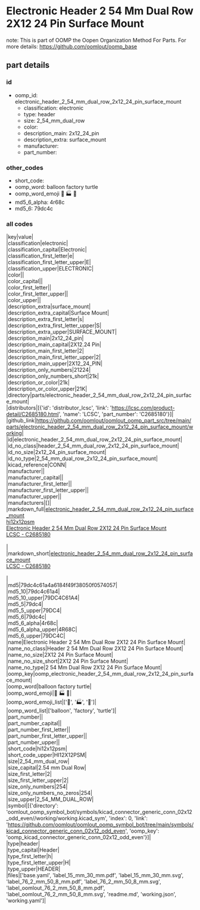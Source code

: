 # Electronic Header 2 54 Mm Dual Row 2X12 24 Pin Surface Mount  

note: This is part of OOMP the Oopen Organization Method For Parts. For more details: https://github.com/oomlout/oomp_base

##  part details





### id
* oomp_id: electronic_header_2_54_mm_dual_row_2x12_24_pin_surface_mount
  * classification: electronic
  * type: header
  * size: 2_54_mm_dual_row
  * color: 
  * description_main: 2x12_24_pin
  * description_extra: surface_mount
  * manufacturer: 
  * part_number: 

### other_codes
* short_code: 
* oomp_word: balloon factory turtle
* oomp_word_emoji :balloon: :factory: :turtle:
* md5_6_alpha: 4r68c
* md5_6: 79dc4c

### all codes 
|key|value|  
|classification|electronic|  
|classification_capital|Electronic|  
|classification_first_letter|e|  
|classification_first_letter_upper|E|  
|classification_upper|ELECTRONIC|  
|color||  
|color_capital||  
|color_first_letter||  
|color_first_letter_upper||  
|color_upper||  
|description_extra|surface_mount|  
|description_extra_capital|Surface Mount|  
|description_extra_first_letter|s|  
|description_extra_first_letter_upper|S|  
|description_extra_upper|SURFACE_MOUNT|  
|description_main|2x12_24_pin|  
|description_main_capital|2X12.24 Pin|  
|description_main_first_letter|2|  
|description_main_first_letter_upper|2|  
|description_main_upper|2X12_24_PIN|  
|description_only_numbers|21224|  
|description_only_numbers_short|21k|  
|description_or_color|21k|  
|description_or_color_upper|21K|  
|directory|parts/electronic_header_2_54_mm_dual_row_2x12_24_pin_surface_mount|  
|distributors|[{'id': 'distributor_lcsc', 'link': 'https://lcsc.com/product-detail/C2685180.html', 'name': 'LCSC', 'part_number': 'C2685180'}]|  
|github_link|https://github.com/oomlout/oomlout_oomp_part_src/tree/main/parts/electronic_header_2_54_mm_dual_row_2x12_24_pin_surface_mount/working|  
|id|electronic_header_2_54_mm_dual_row_2x12_24_pin_surface_mount|  
|id_no_class|header_2_54_mm_dual_row_2x12_24_pin_surface_mount|  
|id_no_size|2x12_24_pin_surface_mount|  
|id_no_type|2_54_mm_dual_row_2x12_24_pin_surface_mount|  
|kicad_reference|CONN|  
|manufacturer||  
|manufacturer_capital||  
|manufacturer_first_letter||  
|manufacturer_first_letter_upper||  
|manufacturer_upper||  
|manufacturers|[]|  
|markdown_full|[electronic_header_2_54_mm_dual_row_2x12_24_pin_surface_mount](https://github.com/oomlout/oomlout_oomp_part_src/tree/main/parts/electronic_header_2_54_mm_dual_row_2x12_24_pin_surface_mount/working)<br>[hi12x12psm](https://github.com/oomlout/oomlout_oomp_part_src/tree/main/parts/electronic_header_2_54_mm_dual_row_2x12_24_pin_surface_mount/working)<br>[Electronic Header 2 54 Mm Dual Row 2X12 24 Pin Surface Mount](https://github.com/oomlout/oomlout_oomp_part_src/tree/main/parts/electronic_header_2_54_mm_dual_row_2x12_24_pin_surface_mount/working)<br>[LCSC - C2685180<br>](https://lcsc.com/product-detail/C2685180.html)<br>|  
|markdown_short|[electronic_header_2_54_mm_dual_row_2x12_24_pin_surface_mount](https://github.com/oomlout/oomlout_oomp_part_src/tree/main/parts/electronic_header_2_54_mm_dual_row_2x12_24_pin_surface_mount/working)<br>[LCSC - C2685180<br>](https://lcsc.com/product-detail/C2685180.html)<br>|  
|md5|79dc4c61a4a6184f49f38050f0574057|  
|md5_10|79dc4c61a4|  
|md5_10_upper|79DC4C61A4|  
|md5_5|79dc4|  
|md5_5_upper|79DC4|  
|md5_6|79dc4c|  
|md5_6_alpha|4r68c|  
|md5_6_alpha_upper|4R68C|  
|md5_6_upper|79DC4C|  
|name|Electronic Header 2 54 Mm Dual Row 2X12 24 Pin Surface Mount|  
|name_no_class|Header 2 54 Mm Dual Row 2X12 24 Pin Surface Mount|  
|name_no_size|2X12 24 Pin Surface Mount|  
|name_no_size_short|2X12 24 Pin Surface Mount|  
|name_no_type|2 54 Mm Dual Row 2X12 24 Pin Surface Mount|  
|oomp_key|oomp_electronic_header_2_54_mm_dual_row_2x12_24_pin_surface_mount|  
|oomp_word|balloon factory turtle|  
|oomp_word_emoji|:balloon: :factory: :turtle:|  
|oomp_word_emoji_list|[':balloon:', ':factory:', ':turtle:']|  
|oomp_word_list|['balloon', 'factory', 'turtle']|  
|part_number||  
|part_number_capital||  
|part_number_first_letter||  
|part_number_first_letter_upper||  
|part_number_upper||  
|short_code|hi12x12psm|  
|short_code_upper|HI12X12PSM|  
|size|2_54_mm_dual_row|  
|size_capital|2.54 mm Dual Row|  
|size_first_letter|2|  
|size_first_letter_upper|2|  
|size_only_numbers|254|  
|size_only_numbers_no_zeros|254|  
|size_upper|2_54_MM_DUAL_ROW|  
|symbol|[{'directory': 'oomlout_oomp_symbol_bot/symbols/kicad_connector_generic_conn_02x12_odd_even//working/working.kicad_sym', 'index': 0, 'link': 'https://github.com/oomlout/oomlout_oomp_symbol_bot/tree/main/symbols/kicad_connector_generic_conn_02x12_odd_even', 'oomp_key': 'oomp_kicad_connector_generic_conn_02x12_odd_even'}]|  
|type|header|  
|type_capital|Header|  
|type_first_letter|h|  
|type_first_letter_upper|H|  
|type_upper|HEADER|  
|files|['base.yaml', 'label_15_mm_30_mm.pdf', 'label_15_mm_30_mm.svg', 'label_76_2_mm_50_8_mm.pdf', 'label_76_2_mm_50_8_mm.svg', 'label_oomlout_76_2_mm_50_8_mm.pdf', 'label_oomlout_76_2_mm_50_8_mm.svg', 'readme.md', 'working.json', 'working.yaml']|  
